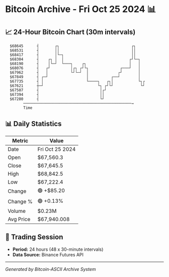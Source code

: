 # Bitcoin Archive - Fri Oct 25 2024 📊

## 📈 24-Hour Bitcoin Chart (30m intervals)

```
  $68645      ┤       ┌┐                                ┌┐     
  $68531      ┤       ││                                ││     
  $68417      ┤       │└─┐                              ││     
  $68304      ┤    ┌┐ │  │                             ┌┘└─┐   
  $68190      ┤    │└─┘  └───┐    ┌┐                   │   │   
  $68076      ┤   ┌┘         │┌┐ ┌┘└┐              ┌───┘   │   
  $67962      ┤   │          └┘└─┘  │             ┌┘       │   
  $67849      ┤ ┌─┘                 │          ┌──┘        │   
  $67735      ┤ │                   └────┐   ┌┐│           └┐┌ 
  $67621      ┼─┘                        └┐ ┌┘└┘            └┘ 
  $67507      ┤                           │┌┘                  
  $67394      ┤                           ││                   
  $67280      ┤                           └┘                   
        ────────────────────────────────────────────────→
        Time
```

## 📊 Daily Statistics

| Metric | Value |
|--------|-------|
| Date | Fri Oct 25 2024 |
| Open | $67,560.3 |
| Close | $67,645.5 |
| High | $68,842.5 |
| Low | $67,222.4 |
| Change | 🟢 +$85.20 |
| Change % | 🟢 +0.13% |
| Volume | $0.23M |
| Avg Price | $67,940.008 |

## 📅 Trading Session

- **Period:** 24 hours (48 x 30-minute intervals)
- **Data Source:** Binance Futures API

---
*Generated by Bitcoin-ASCII Archive System*
